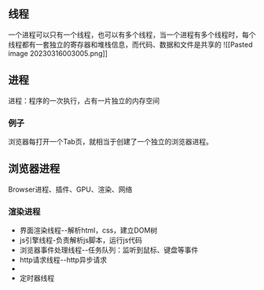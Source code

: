 ## 线程

一个进程可以只有一个线程，也可以有多个线程，当一个进程有多个线程时，每个线程都有一套独立的寄存器和堆栈信息，而代码、数据和文件是共享的
![[Pasted image 20230316003005.png]]

## 进程

进程：程序的一次执行，占有一片独立的内存空间

### 例子

浏览器每打开一个Tab页，就相当于创建了一个独立的浏览器进程。



## 浏览器进程

Browser进程、插件、GPU、渲染、网络

### 渲染进程

- 界面渲染线程--解析html，css，建立DOM树
- js引擎线程-负责解析js脚本，运行js代码
- 浏览器事件处理线程--任务队列：监听到鼠标、键盘等事件
- http请求线程--http异步请求
- 
- 定时器线程